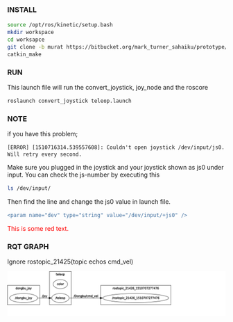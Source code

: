 ### INSTALL

``` bash 
source /opt/ros/kinetic/setup.bash
mkdir workspace
cd worksapce
git clone -b murat https://bitbucket.org/mark_turner_sahaiku/prototype/src
catkin_make
```
### RUN
This launch file will run the  convert_joystick, joy_node and the roscore

``` bash 
roslaunch convert_joystick teleop.launch
```
### NOTE
if you have this problem;
```
[ERROR] [1510716314.539557608]: Couldn't open joystick /dev/input/js0. Will retry every second.
```
Make sure you plugged in the joystick and your joystick shown as js0 under input.
You can check the js-number by executing this
``` bash 
ls /dev/input/
```
Then find the line and change the js0 value in launch file.
```diff
<param name="dev" type="string" value="/dev/input/+js0" />
```
<p style='color:red'>This is some red text.</p>

### RQT GRAPH

Ignore rostopic_21425(topic echos cmd_vel)

<img src="/rosgraph.svg">

